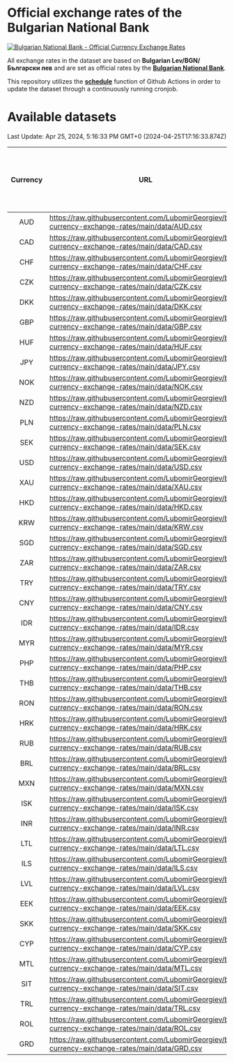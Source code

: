 # Official exchange rates of the Bulgarian National Bank

[![Bulgarian National Bank - Official Currency Exchange Rates](https://github.com/LubomirGeorgiev/bnb-currency-exchange-rates/actions/workflows/update-rates.yml/badge.svg?branch=main)](https://github.com/LubomirGeorgiev/bnb-currency-exchange-rates/actions/workflows/update-rates.yml)

All exchange rates in the dataset are based on **Bulgarian Lev/BGN/Български лев** and are set as official rates by the [**Bulgarian National Bank**](https://www.bnb.bg/Statistics/StExternalSector/StExchangeRates/StERForeignCurrencies/index.htm?toLang=_EN).

This repository utilizes the [**schedule**](https://docs.github.com/en/actions/reference/events-that-trigger-workflows) function of Github Actions in order to update the dataset through a continuously running cronjob.

# Available datasets

<!-- START LINKS (DO NOT EVER FU*ING DELETE THIS COMMENT FOR THE LOVE OF YOUR LIFE!!! IF YOU ARE CURIOS HOW IT WORKS, YOU CAN HAVE A LOOK AT ./src/updateReadme.ts) -->

Last Update: Apr 25, 2024, 5:16:33 PM GMT+0 (2024-04-25T17:16:33.874Z)

| Currency | URL                                                                                             | Number of records | Number of missing days that were filled in |
| :------: | ----------------------------------------------------------------------------------------------- | :---------------: | :----------------------------------------: |
|   AUD    | https://raw.githubusercontent.com/LubomirGeorgiev/bnb-currency-exchange-rates/main/data/AUD.csv |       8841        |                    2732                    |
|   CAD    | https://raw.githubusercontent.com/LubomirGeorgiev/bnb-currency-exchange-rates/main/data/CAD.csv |       8841        |                    2732                    |
|   CHF    | https://raw.githubusercontent.com/LubomirGeorgiev/bnb-currency-exchange-rates/main/data/CHF.csv |       8841        |                    2732                    |
|   CZK    | https://raw.githubusercontent.com/LubomirGeorgiev/bnb-currency-exchange-rates/main/data/CZK.csv |       8841        |                    2732                    |
|   DKK    | https://raw.githubusercontent.com/LubomirGeorgiev/bnb-currency-exchange-rates/main/data/DKK.csv |       8841        |                    2732                    |
|   GBP    | https://raw.githubusercontent.com/LubomirGeorgiev/bnb-currency-exchange-rates/main/data/GBP.csv |       8841        |                    2732                    |
|   HUF    | https://raw.githubusercontent.com/LubomirGeorgiev/bnb-currency-exchange-rates/main/data/HUF.csv |       8841        |                    2732                    |
|   JPY    | https://raw.githubusercontent.com/LubomirGeorgiev/bnb-currency-exchange-rates/main/data/JPY.csv |       8841        |                    2732                    |
|   NOK    | https://raw.githubusercontent.com/LubomirGeorgiev/bnb-currency-exchange-rates/main/data/NOK.csv |       8841        |                    2732                    |
|   NZD    | https://raw.githubusercontent.com/LubomirGeorgiev/bnb-currency-exchange-rates/main/data/NZD.csv |       8841        |                    2732                    |
|   PLN    | https://raw.githubusercontent.com/LubomirGeorgiev/bnb-currency-exchange-rates/main/data/PLN.csv |       8841        |                    2732                    |
|   SEK    | https://raw.githubusercontent.com/LubomirGeorgiev/bnb-currency-exchange-rates/main/data/SEK.csv |       8841        |                    2732                    |
|   USD    | https://raw.githubusercontent.com/LubomirGeorgiev/bnb-currency-exchange-rates/main/data/USD.csv |       8841        |                    2732                    |
|   XAU    | https://raw.githubusercontent.com/LubomirGeorgiev/bnb-currency-exchange-rates/main/data/XAU.csv |       8841        |                    2734                    |
|   HKD    | https://raw.githubusercontent.com/LubomirGeorgiev/bnb-currency-exchange-rates/main/data/HKD.csv |       8539        |                    2641                    |
|   KRW    | https://raw.githubusercontent.com/LubomirGeorgiev/bnb-currency-exchange-rates/main/data/KRW.csv |       8539        |                    2641                    |
|   SGD    | https://raw.githubusercontent.com/LubomirGeorgiev/bnb-currency-exchange-rates/main/data/SGD.csv |       8539        |                    2641                    |
|   ZAR    | https://raw.githubusercontent.com/LubomirGeorgiev/bnb-currency-exchange-rates/main/data/ZAR.csv |       8539        |                    2641                    |
|   TRY    | https://raw.githubusercontent.com/LubomirGeorgiev/bnb-currency-exchange-rates/main/data/TRY.csv |       7024        |                    2174                    |
|   CNY    | https://raw.githubusercontent.com/LubomirGeorgiev/bnb-currency-exchange-rates/main/data/CNY.csv |       6904        |                    2138                    |
|   IDR    | https://raw.githubusercontent.com/LubomirGeorgiev/bnb-currency-exchange-rates/main/data/IDR.csv |       6904        |                    2138                    |
|   MYR    | https://raw.githubusercontent.com/LubomirGeorgiev/bnb-currency-exchange-rates/main/data/MYR.csv |       6904        |                    2138                    |
|   PHP    | https://raw.githubusercontent.com/LubomirGeorgiev/bnb-currency-exchange-rates/main/data/PHP.csv |       6904        |                    2138                    |
|   THB    | https://raw.githubusercontent.com/LubomirGeorgiev/bnb-currency-exchange-rates/main/data/THB.csv |       6904        |                    2138                    |
|   RON    | https://raw.githubusercontent.com/LubomirGeorgiev/bnb-currency-exchange-rates/main/data/RON.csv |       6845        |                    2120                    |
|   HRK    | https://raw.githubusercontent.com/LubomirGeorgiev/bnb-currency-exchange-rates/main/data/HRK.csv |       6425        |                    1989                    |
|   RUB    | https://raw.githubusercontent.com/LubomirGeorgiev/bnb-currency-exchange-rates/main/data/RUB.csv |       6124        |                    1895                    |
|   BRL    | https://raw.githubusercontent.com/LubomirGeorgiev/bnb-currency-exchange-rates/main/data/BRL.csv |       5934        |                    1841                    |
|   MXN    | https://raw.githubusercontent.com/LubomirGeorgiev/bnb-currency-exchange-rates/main/data/MXN.csv |       5934        |                    1841                    |
|   ISK    | https://raw.githubusercontent.com/LubomirGeorgiev/bnb-currency-exchange-rates/main/data/ISK.csv |       5841        |                    1810                    |
|   INR    | https://raw.githubusercontent.com/LubomirGeorgiev/bnb-currency-exchange-rates/main/data/INR.csv |       5565        |                    1725                    |
|   LTL    | https://raw.githubusercontent.com/LubomirGeorgiev/bnb-currency-exchange-rates/main/data/LTL.csv |       5151        |                    1580                    |
|   ILS    | https://raw.githubusercontent.com/LubomirGeorgiev/bnb-currency-exchange-rates/main/data/ILS.csv |       4838        |                    1503                    |
|   LVL    | https://raw.githubusercontent.com/LubomirGeorgiev/bnb-currency-exchange-rates/main/data/LVL.csv |       4786        |                    1466                    |
|   EEK    | https://raw.githubusercontent.com/LubomirGeorgiev/bnb-currency-exchange-rates/main/data/EEK.csv |       4000        |                    1226                    |
|   SKK    | https://raw.githubusercontent.com/LubomirGeorgiev/bnb-currency-exchange-rates/main/data/SKK.csv |       2969        |                    911                     |
|   CYP    | https://raw.githubusercontent.com/LubomirGeorgiev/bnb-currency-exchange-rates/main/data/CYP.csv |       2903        |                    887                     |
|   MTL    | https://raw.githubusercontent.com/LubomirGeorgiev/bnb-currency-exchange-rates/main/data/MTL.csv |       2601        |                    796                     |
|   SIT    | https://raw.githubusercontent.com/LubomirGeorgiev/bnb-currency-exchange-rates/main/data/SIT.csv |       2541        |                    777                     |
|   TRL    | https://raw.githubusercontent.com/LubomirGeorgiev/bnb-currency-exchange-rates/main/data/TRL.csv |       1815        |                    556                     |
|   ROL    | https://raw.githubusercontent.com/LubomirGeorgiev/bnb-currency-exchange-rates/main/data/ROL.csv |       1694        |                    521                     |
|   GRD    | https://raw.githubusercontent.com/LubomirGeorgiev/bnb-currency-exchange-rates/main/data/GRD.csv |        361        |                    109                     |

<!-- END LINKS (DO NOT EVER FU*ING DELETE THIS COMMENT FOR THE LOVE OF YOUR LIFE!!! IF YOU ARE CURIOS HOW IT WORKS, YOU CAN HAVE A LOOK AT ./src/updateReadme.ts) -->
